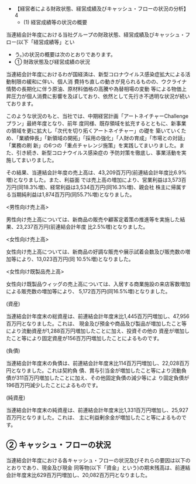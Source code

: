 - 【経営者による財政状態、経営成績及びキャッシュ・フローの状況の分析】 4
  - (1) 経営成績等の状況の概要

当連結会計年度における当社グループの財政状態、経営成績及びキャッシュ・フロー(以下「経営成績等」とい

- う。)の状況の概要は次のとおりであります。
- ① 財政状態及び経営成績の状況

当連結会計年度におけるわが国経済は、新型コロナウイルス感染症拡大による活動制限の緩和に伴い、個人消 費持ち直しの動きが見られるものの、ウクライナ情勢の長期化に伴う原油、原材料価格の高騰や為替相場の変動 等による物価上昇圧力が個人消費に影響を及ぼしており、依然として先行き不透明な状況が続いております。

このような状況のもと、当社では、中期経営計画「アートネイチャーChallengeプラン」最終年度となり、前年 度同様、既存領域を拡充するとともに、新事業の領域を更に拡大し「次代を切り拓くアートネイチャー」の礎を 築いていくため、「業績伸長」「新領域の開拓」「採用の強化」「人財の育成」「市場との対話」「業務の刷 新」の6つの「重点チャレンジ施策」を実践してまいりました。また、引き続き、新型コロナウイルス感染症の 予防対策を徹底し、事業活動を実施してまいりました。

その結果、当連結会計年度の売上高は、43,209百万円(前連結会計年度比6.9%増)となりました。また、利益面 では売上高の増加により、営業利益は3,573百万円(同18.3%増)、経常利益は3,534百万円(同16.3%増)、親会社 株主に帰属する当期純利益は1,874百万円(同55.7%増)となりました。

<男性向け売上高>

男性向け売上高については、新商品の販売や顧客定着策の推進等を実施した結果、23,237百万円(前連結会計年度 比2.5%増)となりました。

<女性向け売上高>

女性向け売上高については、新商品の好調な販売や展示試着会数及び販売数の増加等により、13,023百万円(同 10.5%増)となりました。

<女性向け既製品売上高>

女性向け既製品ウィッグの売上高については、入居する商業施設の来店客数増加による販売数の増加等により、 5,172百万円(同16.5%増)となりました。

(資産)

当連結会計年度末の総資産は、前連結会計年度末比1,445百万円増加し、47,956百万円となりました。これは、 現金及び預金や商品及び製品が増加したこと等により流動資産が1,288百万円増加したことに加え、投資その他の 資産が増加したこと等により固定資産が156百万円増加したことによるものです。

(負債)

当連結会計年度末の負債は、前連結会計年度末比114百万円増加し、22,028百万円となりました。これは契約負 債、賞与引当金が増加したこと等により流動負債が311百万円増加したことに加え、その他固定負債の減少等によ り固定負債が196百万円減少したことによるものです。

(純資産)

当連結会計年度末の純資産は、前連結会計年度末比1,331百万円増加し、25,927百万円となりました。これは、 主に利益剰余金が増加したこと等によるものです。

## ② キャッシュ・フローの状況

当連結会計年度における各キャッシュ・フローの状況及びそれらの要因は以下のとおりであり、現金及び現金 同等物(以下「資金」という)の期末残高は、前連結会計年度末比629百万円増加し、20,082百万円となりました。